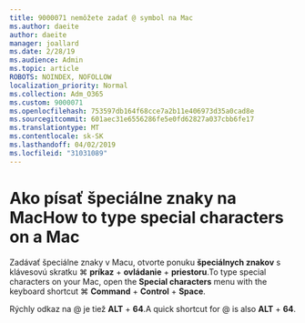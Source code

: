 ```yaml
---
title: 9000071 nemôžete zadať @ symbol na Mac
ms.author: daeite
author: daeite
manager: joallard
ms.date: 2/28/19
ms.audience: Admin
ms.topic: article
ROBOTS: NOINDEX, NOFOLLOW
localization_priority: Normal
ms.collection: Adm_O365
ms.custom: 9000071
ms.openlocfilehash: 753597db164f68cce7a2b11e406973d35a0cad8e
ms.sourcegitcommit: 601aec31e6556286fe5e0fd62827a037cbb6fe17
ms.translationtype: MT
ms.contentlocale: sk-SK
ms.lasthandoff: 04/02/2019
ms.locfileid: "31031089"
---
```

# <a name="how-to-type-special-characters-on-a-mac"></a><span data-ttu-id="4b698-102">Ako písať špeciálne znaky na Mac</span><span class="sxs-lookup"><span data-stu-id="4b698-102">How to type special characters on a Mac</span></span>

<span data-ttu-id="4b698-103">Zadávať špeciálne znaky v Macu, otvorte ponuku **špeciálnych znakov** s klávesovú skratku ⌘ **príkaz** + **ovládanie** + **priestoru**.</span><span class="sxs-lookup"><span data-stu-id="4b698-103">To type special characters on your Mac, open the **Special characters** menu with the keyboard shortcut ⌘ **Command** + **Control** + **Space**.</span></span>

<span data-ttu-id="4b698-104">Rýchly odkaz na @ je tiež **ALT** + **64**.</span><span class="sxs-lookup"><span data-stu-id="4b698-104">A quick shortcut for @ is also **ALT** + **64**.</span></span>